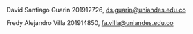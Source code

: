David Santiago Guarin 201912726, ds.guarin@uniandes.edu.co

Fredy Alejandro Villa 201914850, fa.villa@uniandes.edu.co